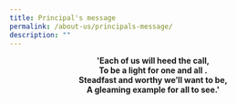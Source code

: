```yaml
---
title: Principal's message
permalink: /about-us/principals-message/
description: ""
---
```

<strong><center>'Each of us will heed the call,<br>
To be a light for one and all .<br>
Steadfast and worthy we’ll want to be,<br>
	A gleaming example for all to see.'</center></strong>